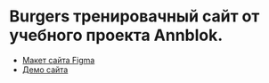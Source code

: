 # Burgers тренировачный сайт от учебного проекта Annblok.

* [Макет сайта Figma](https://www.figma.com/file/sBN9GNLyEP3OQ0yCkIOIkt/Burgers-Menu-(Copy)?node-id=0%3A99)
* [Демо сайта](https://fryos.github.io/Module01-Burger/menu.html)